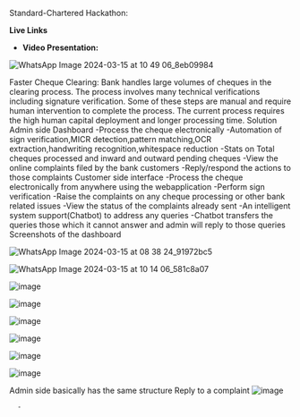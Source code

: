Standard-Chartered Hackathon:

**Live Links**

- **Video Presentation:** 

![WhatsApp Image 2024-03-15 at 10 49 06_8eb09984](https://github.com/MithileshEN/Standard-Chartered/assets/87403588/26149caf-6bca-48b2-b84b-f482867871da)

Faster Cheque Clearing: Bank handles large volumes of cheques in the clearing process. The process involves many technical verifications including signature verification. Some of these steps are manual and require human intervention to complete the process. The current process requires the high human capital deployment and longer processing time.
Solution
Admin side Dashboard
      -Process the cheque electronically
      -Automation of sign verification,MICR detection,pattern matching,OCR extraction,handwriting recognition,whitespace reduction
      -Stats on Total cheques processed and inward and outward pending cheques
      -View the online complaints filed by the bank customers
      -Reply/respond the actions to those complaints
Customer side interface
      -Process the cheque electronically from anywhere using the webapplication
      -Perform sign verification
      -Raise the complaints on any cheque processing or other bank related issues
      -View the status of the complaints already sent
      -An intelligent system support(Chatbot) to address any queries
      -Chatbot transfers the queries those which it cannot answer and admin will reply to those queries
Screenshots of the dashboard

![WhatsApp Image 2024-03-15 at 08 38 24_91972bc5](https://github.com/MithileshEN/Standard-Chartered/assets/87403588/243e9797-da49-4095-bf60-c02aaba782da)

![WhatsApp Image 2024-03-15 at 10 14 06_581c8a07](https://github.com/MithileshEN/Standard-Chartered/assets/87403588/6a0e5c76-f9fb-4381-8fe6-cb570b38e85c)

![image](https://github.com/MithileshEN/Standard-Chartered/assets/87403588/c82b3373-a801-4dcb-b7db-eb935886d7f1)

![image](https://github.com/MithileshEN/Standard-Chartered/assets/87403588/e82b1e09-456a-49dc-8714-fe2ef1ca126c)

![image](https://github.com/MithileshEN/Standard-Chartered/assets/87403588/0e3a76b9-a66e-41cb-8c4a-fd87273bd146)

![image](https://github.com/MithileshEN/Standard-Chartered/assets/87403588/300cb252-93d3-454e-ae72-4526abb87e57)

![image](https://github.com/MithileshEN/Standard-Chartered/assets/87403588/157f6630-5a88-40df-9bff-0535bc8b3d2b)

![image](https://github.com/MithileshEN/Standard-Chartered/assets/87403588/443bc95c-330b-4d92-ba56-6954d427ff90)

Admin side basically has the same structure 
Reply to a complaint
![image](https://github.com/MithileshEN/Standard-Chartered/assets/87403588/25048198-551e-41a9-a6f5-c49a88d73c38)











      -



